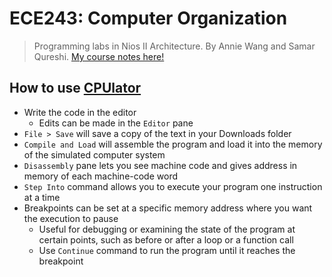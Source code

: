 # ECE243: Computer Organization
> Programming labs in Nios II Architecture. By Annie Wang and Samar Qureshi.
[My course notes here!](https://samarqureshi.notion.site/ECE243-Computer-Organization-920e28b7f4044b1a96aea6d001a3f926?pvs=4)

## How to use [CPUlator](https://cpulator.01xz.net/?sys=nios-de1soc&d_audio=48000)
- Write the code in the editor
    - Edits can be made in the `Editor` pane
- `File > Save` will save a copy of the text in your Downloads folder
- `Compile and Load` will assemble the program and load it into the memory of the simulated computer system
- `Disassembly` pane lets you see machine code and gives address in memory of each machine-code word 
- `Step Into` command allows you to execute your program one instruction at a time
- Breakpoints can be set at a specific memory address where you want the execution to pause 
    - Useful for debugging or examining the state of the program at certain points, such as before or after a loop or a function call
    - Use `Continue` command to run the program until it reaches the breakpoint 
